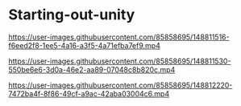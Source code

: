 # Starting-out-unity


https://user-images.githubusercontent.com/85858695/148811516-f6eed2f8-1ee5-4a16-a3f5-4a71efba7ef9.mp4



https://user-images.githubusercontent.com/85858695/148811530-550be6e6-3d0a-46e2-aa89-07048c8b820c.mp4



https://user-images.githubusercontent.com/85858695/148812220-7472ba4f-8f86-49cf-a9ac-42aba03004c6.mp4

